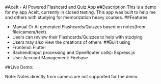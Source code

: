 #AceIt - AI Powered Flashcard and Quiz App
##Description 
This is a demo for my app AceIt, currently in closed testing. This app was built to help me and others with studying for memorization heavy courses.
##Features
- Manual Or AI generated Flashcards/Quizzes based on notes(from file/camera/text).
- Users can review their Flashcards/Quizzes to help with studying
- Users may also view the creations of others.
##Built using
- Frontend: Flutter 
- Backend(input processing and OpenRouter calls): Express.js
- User Account Management: Firebase

##Live Demo: 
<Link>
Note: Notes directly from camera are not supported for the demo.
